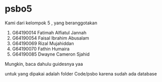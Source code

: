 # psbo5

Kami dari kelompok 5 , yang beranggotakan

1.  G64190014 Fatimah Alfiatul Jannah
2.  G64190054 Faisal Ibrahim Abusalam
3.  G64190069 Rizal Mujahiddan
4.  G64190070 Fathin Humaira
5.  G64190085 Dwayne Cameron Sjahid

Mungkin, baca dahulu guidesnya yaa

untuk yang dipakai adalah folder Code/psbo karena sudah ada database
